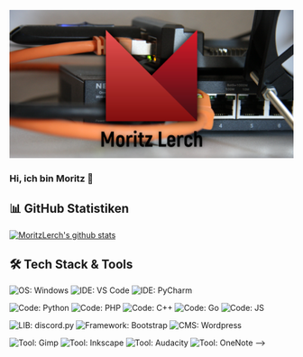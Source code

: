 ![Header](https://github.com/MoritzLerch/moritzlerch/blob/main/github_header.JPG "Header")
### Hi, ich bin Moritz 👋

## 📊 GitHub Statistiken
[![MoritzLerch's github stats](https://github-readme-stats.vercel.app/api?username=MoritzLerch)](https://github.com/MoritzLerch)
<br />

## 🛠 Tech Stack & Tools

![OS: Windows](https://img.shields.io/badge/OS-Windows-0f3057?style=for-the-badge&logo=windows&logoColor=fff)
![IDE: VS Code](https://img.shields.io/badge/IDE-VS%20Code-00587a?style=for-the-badge&logo=visual-studio-code&logoColor=fff)
![IDE: PyCharm](https://img.shields.io/badge/IDE-PyCharm-008891?style=for-the-badge&logo=pycharm&logoColor=fff)

![Code: Python](https://img.shields.io/badge/Code-Python-d46363?style=for-the-badge&logo=python&logoColor=fff)
![Code: PHP](https://img.shields.io/badge/Code-PHP-d46363?style=for-the-badge&logo=php&logoColor=fff)
![Code: C++](https://img.shields.io/badge/Code-C++-d46363?style=for-the-badge&logo=cplusplus&logoColor=fff)
![Code: Go](https://img.shields.io/badge/Code-Go-d46363?style=for-the-badge&logo=go&logoColor=fff)
![Code: JS](https://img.shields.io/badge/Code-JavaScript-d46363?style=for-the-badge&logo=javascript&logoColor=fff)

![LIB: discord.py](https://img.shields.io/badge/lib-discord.py-008891?style=for-the-badge&logo=discord&logoColor=fff)
![Framework: Bootstrap](https://img.shields.io/badge/framework-bootstrap-533b78?style=for-the-badge&logo=bootstrap&logoColor=fff)
![CMS: Wordpress](https://img.shields.io/badge/CMS-Wordpress-0073aa?style=for-the-badge&logo=wordpress&logoColor=fff)

![Tool: Gimp](https://img.shields.io/badge/Tool-Gimp-e74c3c?style=for-the-badge&logo=gimp&logoColor=fff)
![Tool: Inkscape](https://img.shields.io/badge/Tool-Inkscape-000000?style=for-the-badge&logo=inkscape&logoColor=fff)
![Tool: Audacity](https://img.shields.io/badge/Tool-Audacity-f05454?style=for-the-badge&logo=audacity&logoColor=fff)
![Tool: OneNote](https://img.shields.io/badge/Tool-OneNote-6a097d?style=for-the-badge&logo=microsoft-onenote&logoColor=fff)
-->
<!--
**MoritzLerch/moritzlerch** is a ✨ _special_ ✨ repository because its `README.md` (this file) appears on your GitHub profile.

Here are some ideas to get you started:

- 🔭 I’m currently working on ...
- 🌱 I’m currently learning ...
- 👯 I’m looking to collaborate on ...
- 🤔 I’m looking for help with ...
- 💬 Ask me about ...
- 📫 How to reach me: ...
- 😄 Pronouns: ...
- ⚡ Fun fact: ...
-->
